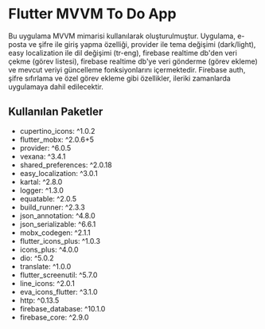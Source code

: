 # Flutter MVVM To Do App
Bu uygulama MVVM mimarisi kullanılarak oluşturulmuştur. Uygulama, e-posta ve şifre ile giriş yapma özelliği, provider ile tema değişimi (dark/light), easy localization ile dil değişimi (tr-eng), firebase realtime db'den veri çekme (görev listesi), firebase realtime db'ye veri gönderme (görev ekleme) ve mevcut veriyi güncelleme fonksiyonlarını içermektedir. Firebase auth, şifre sıfırlama ve özel görev ekleme gibi özellikler, ileriki zamanlarda uygulamaya dahil edilecektir.

## Kullanılan Paketler
 - cupertino_icons: ^1.0.2
 - flutter_mobx: ^2.0.6+5
 - provider: ^6.0.5
 - vexana: ^3.4.1
 - shared_preferences: ^2.0.18
 - easy_localization: ^3.0.1
 - kartal: ^2.8.0
 - logger: ^1.3.0
 - equatable: ^2.0.5
 - build_runner: ^2.3.3
 - json_annotation: ^4.8.0
 - json_serializable: ^6.6.1
 - mobx_codegen: ^2.1.1
 - flutter_icons_plus: ^1.0.3
 - icons_plus: ^4.0.0
 - dio: ^5.0.2
 - translate: ^1.0.0
 - flutter_screenutil: ^5.7.0
 - line_icons: ^2.0.1
 - eva_icons_flutter: ^3.1.0
 - http: ^0.13.5
 - firebase_database: ^10.1.0
 - firebase_core: ^2.9.0

